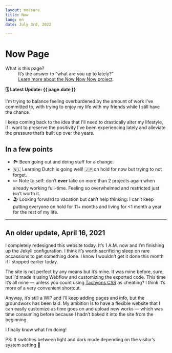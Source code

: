 ```yaml
---
layout: measure
title: Now
lang: en
date: July 3rd, 2022

---
```

# Now Page

<dl class="w-100 fl lh-title ph4 pv3 br2 bg-faint mw7 mb4">
<dt class="secondary f6 b mb1 o-90">What is this page?</dt>
<dd class="secondary f6 ml0 o-90">It’s the answer to “what are you up to lately?” <a href="https://nownownow.com/about">
<br>Learn more about the Now Now Now project</a>.</dd>
</dl>

**🗓 Latest Update: {{ page.date }}**

I'm trying to balance feeling overburdened by the amount of work I've committed to, with trying to enjoy my life with my friends while I still have the chance.

I keep coming back to the idea that I'll need to drastically alter my lifestyle, if I want to preserve the positivity I've been experiencing lately and alleviate the pressure that’s built up over the years. 

## In a few points

* 🏞️ Been going out and doing stuff for a change.
* 🇳🇱 Learning Dutch is going well! 🇯🇵 on hold for now but trying to not forget.
* ✏️ Note to self: don’t **ever** take on more than 2 projects again when already working full-time. Feeling so overwhelmed and restricted just isn’t worth it.
* 🏖️ Looking forward to vacation but can’t help thinking: I can’t keep putting everyone on hold for 11+ months and living for <1 month a year for the rest of my life.

***

## An older update, April 16, 2021

I completely redesigned this website today. It’s 1 A.M. now and I’m finishing up the Jekyll configuration. I think it’s worth sacrificing sleep on rare occassions to get something done. I know I wouldn’t get it done this month if I stopped earlier today.

The site is not perfect by any means but it’s mine. It was mine before, sure, but I’d made it using Webflow and customizing the exported code. This time it’s all mine — unless you count using [Tachyons CSS](https://annafilou.com/now/tachyons.io) as cheating? I think it’s more of a very convenient shortcut.

Anyway, it’s still a WIP and I’ll keep adding pages and info, but the groundwork has been laid. My ambition is to have a flexible website that I can easily customize as time goes on and upload new works — which was time consuming before because I hadn’t baked it into the site from the beginning.

I finally know what I’m doing!

PS: It switches between light and dark mode depending on the visitor’s system setting 🧡